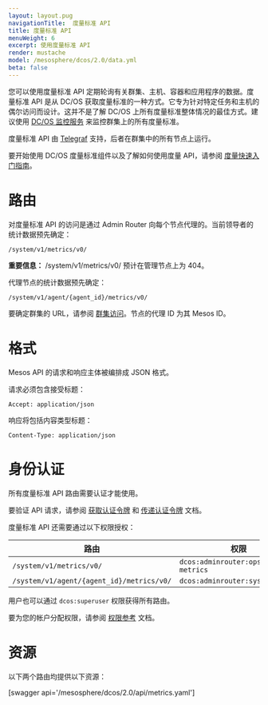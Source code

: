 ```yaml
---
layout: layout.pug
navigationTitle:  度量标准 API
title: 度量标准 API
menuWeight: 6
excerpt: 使用度量标准 API
render: mustache
model: /mesosphere/dcos/2.0/data.yml
beta: false
---
```

您可以使用度量标准 API 定期轮询有关群集、主机、容器和应用程序的数据。度量标准 API 是从 DC/OS 获取度量标准的一种方式。它专为针对特定任务和主机的偶尔访问而设计。这并不是了解 DC/OS 上所有度量标准整体情况的最佳方式。建议使用 [DC/OS 监控服务](/mesosphere/dcos/services/dcos-monitoring/1.0.0/) 来监控群集上的所有度量标准。

度量标准 API 由 [Telegraf](/mesosphere/dcos/cn/2.0/overview/architecture/components/#telegraf) 支持，后者在群集中的所有节点上运行。

要开始使用 DC/OS 度量标准组件以及了解如何使用度量 API，请参阅 [度量快速入门指南](/mesosphere/dcos/cn/2.0/metrics/quickstart/)。


# 路由

对度量标准 API 的访问是通过 Admin Router 向每个节点代理的。当前领导者的统计数据预先确定：

```
/system/v1/metrics/v0/
```

<p class="message--important"><strong>重要信息：</strong> /system/v1/metrics/v0/ 预计在管理节点上为 404。</p>

代理节点的统计数据预先确定：

```
/system/v1/agent/{agent_id}/metrics/v0/
```

要确定群集的 URL，请参阅 [群集访问](/mesosphere/dcos/cn/2.0/api/access/)。节点的代理 ID 为其 Mesos ID。


# 格式

Mesos API 的请求和响应主体被编排成 JSON 格式。

请求必须包含接受标题：

```
Accept: application/json
```

响应将包括内容类型标题：

```
Content-Type: application/json
```


# 身份认证

所有度量标准 API 路由需要认证才能使用。

要验证 API 请求，请参阅 [获取认证令牌](/mesosphere/dcos/cn/2.0/security/ent/iam-api/#obtaining-an-authentication-token) 和 [传递认证令牌](/mesosphere/dcos/cn/2.0/security/ent/iam-api/#passing-an-authentication-token) 文档。

度量标准 API 还需要通过以下权限授权：

| 路由 | 权限 |
|-------|----------|
| `/system/v1/metrics/v0/` | `dcos:adminrouter:ops:system-metrics` |
| `/system/v1/agent/{agent_id}/metrics/v0/` | `dcos:adminrouter:system:agent` |

用户也可以通过 `dcos:superuser` 权限获得所有路由。

要为您的帐户分配权限，请参阅 [权限参考](/mesosphere/dcos/cn/2.0/security/ent/perms-reference/) 文档。


# 资源

以下两个路由均提供以下资源：

[swagger api='/mesosphere/dcos/2.0/api/metrics.yaml']
